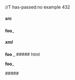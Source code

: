 //T has-passed:no
example 432
##### src
__foo___
##### xml
<?xml version="1.0" encoding="UTF-8"?>
<!DOCTYPE document SYSTEM "CommonMark.dtd">
<document xmlns="http://commonmark.org/xml/1.0">
  <paragraph>
    <strong>
      <text>foo</text>
    </strong>
    <text>_</text>
  </paragraph>
</document>
##### html
<p><strong>foo</strong>_</p>
#####
